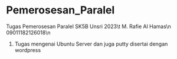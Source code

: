 # Pemerosesan_Paralel
Tugas Pemerosesan Paralel SK5B Unsri 2023\t
M. Rafie Al Hamas\n
09011182126018\n

1. Tugas mengenai Ubuntu Server dan juga putty disertai dengan wordpress
